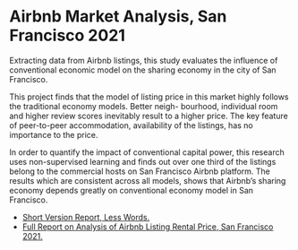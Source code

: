 # Airbnb Market Analysis, San Francisco 2021

Extracting data from Airbnb listings, this study evaluates the influence of conventional economic
model on the sharing economy in the city of San Francisco. 

This project finds that the model
of listing price in this market highly follows the traditional economy models. Better neigh-
bourhood, individual room and higher review scores inevitably result to a higher price. The
key feature of peer-to-peer accommodation, availability of the listings, has no importance to
the price. 

In order to quantify the impact of conventional capital power, this research uses
non-supervised learning and finds out over one third of the listings belong to the commercial
hosts on San Francisco Airbnb platform. The results which are consistent across all models,
shows that Airbnb’s sharing economy depends greatly on conventional economy model in
San Francisco.

- [Short Version Report, Less Words.](./short_SF_Airbnb.pdf)
- [Full Report on Analysis of Airbnb Listing Rental Price, San Francisco 2021.](./SF_Airbnb.pdf)
